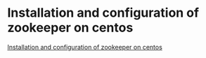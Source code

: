 # Installation and configuration of zookeeper on centos
[Installation and configuration of zookeeper on centos](https://aiwithcloud.com/2022/09/15/installation_and_configuration_of_zookeeper_on_centos/)